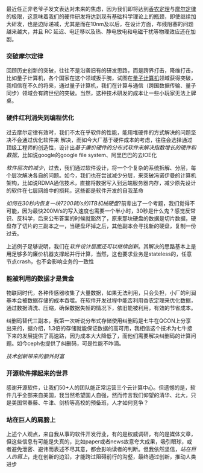 最近任正非老爷子发文表达对未来的焦虑，因为我们即将达到[香农定理](https://baike.baidu.com/item/%E9%A6%99%E5%86%9C%E4%B8%89%E5%A4%A7%E5%AE%9A%E7%90%86/9029931)与[摩尔定律](https://baike.baidu.com/item/%E6%91%A9%E5%B0%94%E5%AE%9A%E7%90%86)的极限，这意味着我们的硬件研发将达到现有基础科学理论上的瓶颈，即使继续加大研发，也是边际递减，尤其是而在10nm及以后，在设计方面，布线阻塞的问题越来越大，并且 RC 延迟、电迁移以及热、静电放电和电磁干扰等物理效应还在加剧。

### 突破摩尔定律
回顾历史创新的突破，往往不是沿袭旧有的研发思路，而是跨界打击，降维打击，比如量子计算机，各个国家在这个领域扳手腕，试图在[量子计算机](https://baike.baidu.com/item/%E9%87%8F%E5%AD%90%E8%AE%A1%E7%AE%97%E6%9C%BA)领域获得突破，我相信在不久的将来，通过量子计算机，我们在计算与通信（跨国数据传输、量子同步）领域会有跨世纪的突破。当然，这种技术研发的成本让一些小玩家无法上牌桌。

### 硬件红利消失到编程优化
过去摩尔定律有效时，我们不太在乎软件的性能，能用堆硬件的方式解决的问题坚决不会通过优化软件来
解决，而如今大厂基于硬件成本的考虑，往往会选择通过顶级工程师的创造性，设计出*基于廉价硬件的分布式软件来解决指数增长的硬件和数据*，比如说google的google file system、阿里巴巴的去IOE化

*软件层次的减少*，过去，我们通过软件设计，将一个个复杂的系统拆解、分层，每个层次解决各自的问题。如今，我们也在尝试减少分层，来突破冯诺伊曼的计算机架构，比如说RDMA通信技术，直接将数据写入到远端服务器内存，减少原先设计的软件在七层网络中的损耗，这些都是软件开发的自我革命

*如何在30秒内恢复一块7200转/s的1TB机械硬盘*?前辈出了一个考题，我们觉得不可能，因为最快200M/s的写入速度也需要一个半小时，30秒是什么鬼？感觉反常识、反科学，后来公布答案的时候就豁然了，原来那块硬盘的数据是切片数据，硬盘存了切片的三副本之一，当硬盘坏掉之后，其他副本会寻找新的硬盘，复制一份过去。

上述例子足够说明，我们在*软件设计层面还可以继续创新*。其解决的思路基本上是用足够多的廉价机器支撑起并行计算，当然，这也要求业务是stateless的，任意节点crash，也不会影响业务的一致性

### 能被利用的数据才是黄金
物联网时代，各种传感器收集了大量数据，如果无法利用，只会负担，小厂的利润基本会被数据存储的成本吞噬。在软件开发过程中能否利用香农定理来优化数据，通过数据清洗、压缩，确保数据失帧的情况下，依旧能被利用，有效的节省成本。

纠删码替代三副本，我第一次听说分布式存储使用纠删码是七牛在QCON上分享出来的，据介绍，1.3倍的存储就能保证数据的高可用，我相信这个技术为七牛接下来的发展提供了高速路，因为成本大大降低了，而他们需要解决纠删码的计算问题。如今ceph也提供了纠删码，可是性能不咋滴。

*技术创新带来的额外财富*

### 开源软件撑起来的世界
感谢开源软件，让我们50+人的团队能正常运营三个云计算中心。但遗憾的是，软件几乎全部来自美国，我当然希望国人自强，然而传言我们仰望的清华、北大，只是美国常春藤、牛津、剑桥等高校的预备班，人才如何竞争？

### 站在巨人的肩膀上
上述个人观点，来自我从事的软件开发行业，有的是权威调研，有的是媒体文章，但这些信息有可能是失真的，比如paper或者news故意夸大成果，吸引眼球，或者避免泄密、避讳而表述不尽其意，都会影响读者的判断。但我依然坚信，*站在巨人的肩上*，走在创新的边沿，才能跨过阻碍前行的沟壑，最终通过创新，推动人类进步
